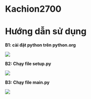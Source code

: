 <h1>Kachion2700</h1>
<h1>Hướng dẫn sử dụng</h1>
<div id"huong_dan"></div>
<p><b>B1: cài đặt python trên python.org</b></p>
<img src="https://gcdnb.pbrd.co/images/JD4e5D7chmj1.png">
<p><b>B2: Chạy file setup.py</b></p>
<img src="https://gcdnb.pbrd.co/images/JvD5hADoyA6l.png?o=1">
<p><b>B3: Chạy file main.py</b></p>
<img src="https://gcdnb.pbrd.co/images/F640d1EpB0I0.png?o=1">
<style>

</style>

